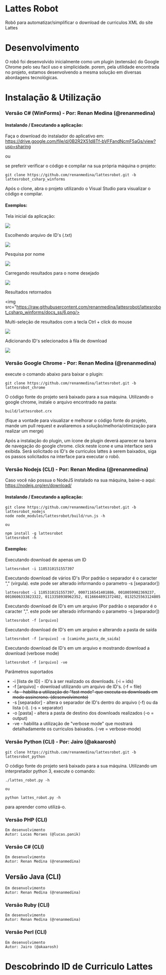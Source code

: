 # Lattes Robot
Robô para automatizar/simplificar o download de curriculos XML do site Lattes

# Desenvolvimento
O robô foi desenvolvido inicialmente como um plugin (extensão) do Google Chrome pelo seu facil uso e simplicidade.
porem, pela utilidade encontrada no projeto, estamos desenvolvendo a mesma solução em diversas abordagens tecnológicas.

# Instalação & Utilização

### Versão C# (WinForms) - Por: Renan Medina (@renanmedina)

#### Instalando / Executando a aplicação: 

Faça o download do instalador do aplicativo em: https://drive.google.com/file/d/0B2R2X51d8Tf-bVFFandNcmF5aGs/view?usp=sharing

ou

se preferir verificar o código e compilar na sua própria máquina o projeto:

```
git clone https://github.com/renanmedina/lattesrobot.git -b lattesrobot_csharp_winforms
```

Após o clone, abra o projeto utilizando o Visual Studio para visualizar o código e compilar.

#### Exemplos:

Tela inicial da aplicação: 

<img src="https://raw.githubusercontent.com/renanmedina/lattesrobot/lattesrobot_csharp_winforms/docs_ss/1.png"/>

Escolhendo arquivo de ID's (.txt)

<img src="https://raw.githubusercontent.com/renanmedina/lattesrobot/lattesrobot_csharp_winforms/docs_ss/3.png"/>

Pesquisa por nome

<img src="https://raw.githubusercontent.com/renanmedina/lattesrobot/lattesrobot_csharp_winforms/docs_ss/4.png"/>

Carregando resultados para o nome desejado

<img src="https://raw.githubusercontent.com/renanmedina/lattesrobot/lattesrobot_csharp_winforms/docs_ss/5.png"/>

Resultados retornados

<img src="https://raw.githubusercontent.com/renanmedina/lattesrobot/lattesrobot_csharp_winforms/docs_ss/6.png/>

Multi-seleção de resultados com a tecla Ctrl + click do mouse

<img src="https://raw.githubusercontent.com/renanmedina/lattesrobot/lattesrobot_csharp_winforms/docs_ss/7.png"/>

Adicionando ID's selecionados à fila de download

<img src="https://raw.githubusercontent.com/renanmedina/lattesrobot/lattesrobot_csharp_winforms/docs_ss/8.png"/>


### Versão Google Chrome - Por: Renan Medina (@renanmedina)

execute o comando abaixo para baixar o plugin:

``
git clone https://github.com/renanmedina/lattesrobot.git -b lattesrobot_chrome
``

O código fonte do projeto será baixado para a sua máquina. Utilizando o google chrome, instale o arquivo encontrado na pasta:

``
build/lattesrobot.crx
``

(fique a vontade para visualizar e melhorar o código fonte do projeto, mande um pull request e avaliaremos a solução/melhoria/otimização para realizar um merge)

Após a instalação do plugin, um ícone de plugin deverá aparecer na barra de navegação do google chrome. click neste ícone e uma interface será exibida. Será solicitado os ID's de curriculos lattes à serem baixados, siga os passos solicitados na interface para executar o robô. 

### Versão Nodejs (CLI) - Por: Renan Medina (@renanmedina)
Caso você não possua o NodeJS instalado na sua máquina, baixe-o aqui: https://nodejs.org/en/download/

#### Instalando / Executando a aplicação: 

```
git clone https://github.com/renanmedina/lattesrobot.git -b lattesrobot_nodejs
node node_modules/lattesrobot/build/run.js -h

ou

npm install -g lattesrobot
lattesrobot -h
```

#### Exemplos:

Executando download de apenas um ID
```
lattesrobot -i 1105310151557397
```

Executando download de vários ID's (Por padrão o separador é o caracter "," (virgula). este pode ser alterado informando o parametro -s [separador])
```
lattesrobot -i 1105310151557397, 0007116541401886, 0010059982369237, 0010606333823322, 0113358938962352, 0116664891372402, 0132525563124805
```

Executando download de ID's em um arquivo (Por padrão o separador é o caracter ",". este pode ser alterado informando o parametro -s [separador])
```
lattesrobot -f [arquivo]
```

Executando download de ID's em um arquivo e alterando a pasta de saída
```
lattesrobot -f [arquivo] -o [caminho_pasta_de_saida]
```

Executando download de ID's em um arquivo e mostrando download a download (verbose mode)
```
lattesrobot -f [arquivo] -ve
```

Parâmetros suportados
* -i [lista de ID] - ID's à ser realizado os downloads. (-i = ids)
* -f [arquivo] - download utilizando um arquivo de ID's. (-f = file)
* ~~-fa - habilita a utilização de "fast mode" que executa os downloads em modo assincrono. (desenvolvimento)~~
* -s [separador] - altera o separador de ID's dentro do arquivo (-f) ou da lista (-i). (-s = separator)
* -o [pasta] - altera a pasta de destino dos downloads realizados (-o = output)
* -ve - habilita a utilização de "verbose mode" que mostrará detalhadamente os curriculos baixados. (-ve = verbose-mode)


### Versão Python (CLI) - Por: Jairo (@akaarosh)

```
git clone https://github.com/renanmedina/lattesrobot.git -b lattesrobot_python
```
O código fonte do projeto será baixado para a sua máquina. Utilizando um interpretador python 3, execute o comando:
```
./lattes_robot.py -h

ou

python lattes_robot.py -h
```
para aprender como utilizá-o.

### Versão PHP (CLI)
```
Em desenvolvimento  
Autor: Lucas Moraes (@lucas.panik) 
```

### Versão C# (CLI)
```
Em desenvolvimento  
Autor: Renan Medina (@renanmedina) 
```

## Versão Java (CLI)
```
Em desenvolvimento  
Autor: Renan Medina (@renanmedina) 
```

### Versão Ruby (CLI)
```
Em desenvolvimento  
Autor: Renan Medina (@renanmedina) 
```

### Versão Perl (CLI)
```
Em desenvolvimento  
Autor: Jairo (@akaarosh)
```

# Descobrindo ID de Curriculo Lattes


